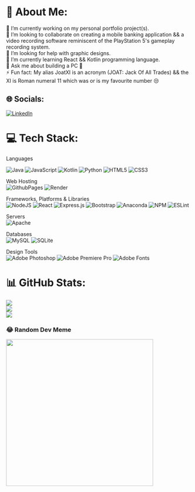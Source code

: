 # 💫 About Me:
🔭 I’m currently working on my personal portfolio project(s).<br>👯 I’m looking to collaborate on creating a mobile banking application && a video recording software reminiscent of the PlayStation 5's gameplay recording system.<br>🤝 I’m looking for help with graphic designs.<br>🌱 I’m currently learning React && Kotlin programming language.<br>💬 Ask me about building a PC 🙂<br>⚡ Fun fact: My alias JoatXI is an acronym (JOAT: Jack Of All Trades) && the XI  is Roman numeral 11 which was or is my favourite number 😒


## 🌐 Socials:
[![LinkedIn](https://img.shields.io/badge/LinkedIn-%230077B5.svg?logo=linkedin&logoColor=white)](https://linkedin.com/in/JoatXI) 

# 💻 Tech Stack:
Languages<br>

![Java](https://img.shields.io/badge/java-%23ED8B00.svg?style=flat&logo=openjdk&logoColor=white) ![JavaScript](https://img.shields.io/badge/javascript-%23323330.svg?style=flat&logo=javascript&logoColor=%23F7DF1E) ![Kotlin](https://img.shields.io/badge/kotlin-%237F52FF.svg?style=flat&logo=kotlin&logoColor=white) ![Python](https://img.shields.io/badge/python-3670A0?style=flat&logo=python&logoColor=ffdd54) ![HTML5](https://img.shields.io/badge/html5-%23E34F26.svg?style=flat&logo=html5&logoColor=white) ![CSS3](https://img.shields.io/badge/css3-%231572B6.svg?style=flat&logo=css3&logoColor=white)

Web Hosting<br>
![GithubPages](https://img.shields.io/badge/github%20pages-121013?style=flat&logo=github&logoColor=white) ![Render](https://img.shields.io/badge/Render-%46E3B7.svg?style=flat&logo=render&logoColor=white)

Frameworks, Platforms & Libraries<br>
![NodeJS](https://img.shields.io/badge/node.js-6DA55F?style=flat&logo=node.js&logoColor=white) ![React](https://img.shields.io/badge/react-%2320232a.svg?style=flat&logo=react&logoColor=%2361DAFB) ![Express.js](https://img.shields.io/badge/express.js-%23404d59.svg?style=flat&logo=express&logoColor=%2361DAFB) ![Bootstrap](https://img.shields.io/badge/bootstrap-%238511FA.svg?style=flat&logo=bootstrap&logoColor=white) ![Anaconda](https://img.shields.io/badge/Anaconda-%2344A833.svg?style=flat&logo=anaconda&logoColor=white) ![NPM](https://img.shields.io/badge/NPM-%23CB3837.svg?style=flat&logo=npm&logoColor=white) ![ESLint](https://img.shields.io/badge/ESLint-4B3263?style=flat&logo=eslint&logoColor=white)

Servers<br>
![Apache](https://img.shields.io/badge/apache-%23D42029.svg?style=flat&logo=apache&logoColor=white)

Databases<br>
![MySQL](https://img.shields.io/badge/mysql-%2300000f.svg?style=flat&logo=mysql&logoColor=white) ![SQLite](https://img.shields.io/badge/sqlite-%2307405e.svg?style=flat&logo=sqlite&logoColor=white)

Design Tools<br>
![Adobe Photoshop](https://img.shields.io/badge/adobe%20photoshop-%2331A8FF.svg?style=flat&logo=adobe%20photoshop&logoColor=white) ![Adobe Premiere Pro](https://img.shields.io/badge/Adobe%20Premiere%20Pro-9999FF.svg?style=flat&logo=Adobe%20Premiere%20Pro&logoColor=white) ![Adobe Fonts](https://img.shields.io/badge/Adobe%20Fonts-000B1D.svg?style=flat&logo=Adobe%20Fonts&logoColor=white)

# 📊 GitHub Stats:
![](https://github-readme-stats.vercel.app/api?username=JoatXI&theme=highcontrast&hide_border=true&include_all_commits=true&count_private=true)<br/>
![](https://github-readme-streak-stats.herokuapp.com/?user=JoatXI&theme=highcontrast&hide_border=true)<br/>
![](https://github-readme-stats.vercel.app/api/top-langs/?username=JoatXI&theme=highcontrast&hide_border=true&include_all_commits=true&count_private=true&layout=compact)

### 😂 Random Dev Meme
<img src='https://randommeme-five.vercel.app/' style="height: 400px;"/>

<!-- Proudly created with GPRM ( https://gprm.itsvg.in ) -->
